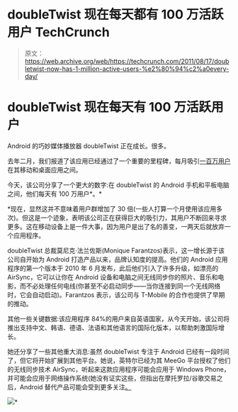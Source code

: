# doubleTwist 现在每天都有 100 万活跃用户 TechCrunch

> 原文：<https://web.archive.org/web/https://techcrunch.com/2011/08/17/doubletwist-now-has-1-million-active-users-%e2%80%94%c2%a0every-day/>

# doubleTwist 现在每天有 100 万活跃用户

Android 的巧妙媒体播放器 doubleTwist 正在成长。很多。

去年二月，我们报道了该应用已经通过了一个重要的里程碑，每月吸引[一百万用户](https://web.archive.org/web/20221208042507/https://beta.techcrunch.com/2011/02/15/android-media-player-doubletwist-hits-1-million-active-users/)在其移动和桌面应用之间。

今天，该公司分享了一个更大的数字:在 doubleTwist 的 Android 手机和平板电脑之间，他们每天有 100 万用户*。*

 *现在，显然这并不意味着用户群增加了 30 倍(一些人打算一个月使用该应用多次)。但这是一个迹象，表明该公司正在获得巨大的吸引力，其用户不断回来寻求更多。这在移动设备上是一件大事，因为用户是出了名的善变，一两天后就放弃一个应用程序。

doubleTwist 总裁莫尼克·法兰佐斯(Monique Farantzos)表示，这一增长源于该公司自开始为 Android 打造产品以来，品牌认知度的提高。他们的 Android 应用程序的第一个版本于 2010 年 6 月发布，此后他们引入了许多升级，如漂亮的 AirSync，它可以让你在 Android 设备和电脑之间无线同步你的照片、音乐和电影，而不必处理任何电线(你甚至不必启动同步——当你连接到同一个无线网络时，它会自动启动)。Farantzos 表示，该公司与 T-Mobile 的合作也提供了早期的推动。

其他一些关键数据:该应用程序 84%的用户来自英语国家，从今天开始，该公司将推出支持中文、韩语、德语、法语和其他语言的国际化版本，以帮助刺激国际增长。

她还分享了一些其他重大消息:虽然 doubleTwist 专注于 Android 已经有一段时间了，但它将开始扩展到其他平台。她说，英特尔已经为其 MeeGo 平台授权了他们的无线同步技术 AirSync，听起来这款应用程序可能会应用于 Windows Phone，并可能会应用于网络操作系统(她没有证实这些，但指出在摩托罗拉/谷歌交易之后，Android 替代产品可能会受到更多关注[。](https://web.archive.org/web/20221208042507/https://beta.techcrunch.com/2011/08/15/breaking-google-buys-motorola-for-12-5-billion/)

![](img/f90beba2709e83d663a7a58eab048294.png)*